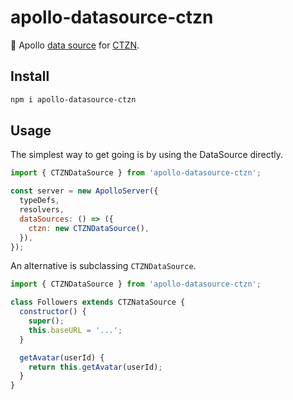# apollo-datasource-ctzn

🥫 Apollo [data source](https://www.apollographql.com/docs/apollo-server/features/data-sources) for [CTZN](https://github.com/pfrazee/ctzn).


## Install

```bash
npm i apollo-datasource-ctzn
```

## Usage

The simplest way to get going is by using the DataSource directly.

```js
import { CTZNDataSource } from 'apollo-datasource-ctzn';

const server = new ApolloServer({
  typeDefs,
  resolvers,
  dataSources: () => ({
    ctzn: new CTZNDataSource(),
  }),
});
```

An alternative is subclassing `CTZNDataSource`.

```js
import { CTZNDataSource } from 'apollo-datasource-ctzn';

class Followers extends CTZNataSource {
  constructor() {
    super();
    this.baseURL = '...';
  }

  getAvatar(userId) {
    return this.getAvatar(userId);
  }
}
```
